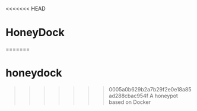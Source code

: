 <<<<<<< HEAD
# HoneyDock
=======
# honeydock
>>>>>>> 0005a0b629b2a7b29f2e0e18a85ad288cbac954f
A honeypot based on Docker
